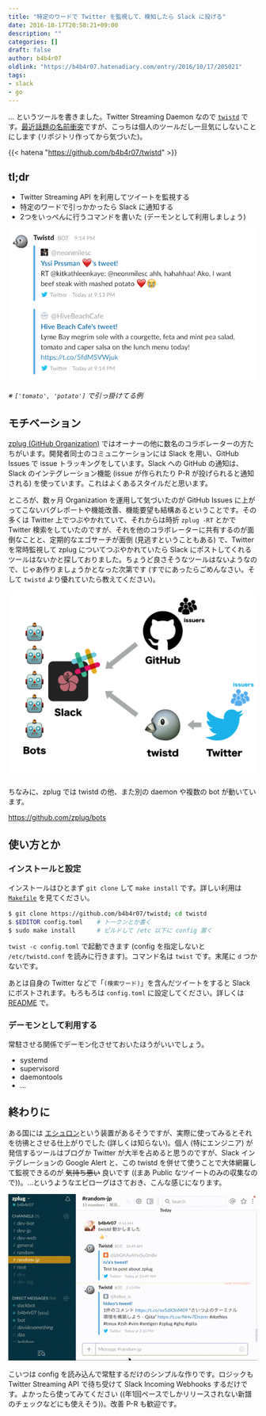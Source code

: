 ```yaml
---
title: "特定のワードで Twitter を監視して、検知したら Slack に投げる"
date: 2016-10-17T20:50:21+09:00
description: ""
categories: []
draft: false
author: b4b4r07
oldlink: "https://b4b4r07.hatenadiary.com/entry/2016/10/17/205021"
tags:
- slack
- go
---
```


... というツールを書きました。Twitter Streaming Daemon なので [`twistd`](https://github.com/b4b4r07/twistd) です。[最近話題の名前衝突](https://github.com/yarnpkg/yarn/issues/673)ですが、こっちは個人のツールだし一旦気にしないことにします (リポジトリ作ってから気づいた)。

{{< hatena "https://github.com/b4b4r07/twistd" >}}

## tl;dr

- Twitter Streaming API を利用してツイートを監視する
- 特定のワードで引っかかったら Slack に通知する
- 2つをいっぺんに行うコマンドを書いた (デーモンとして利用しましょう)

[![twistd](https://raw.githubusercontent.com/b4b4r07/screenshots/master/twistd/main.png)](https://github.com/b4b4r07/twistd)

*※ `['tomato', 'potato']` で引っ掛けてる例*

## モチベーション

[zplug (GitHub Organization)](http://github.com/zplug) ではオーナーの他に数名のコラボレーターの方たちがいます。開発者同士のコミュニケーションには Slack を用い、GitHub Issues で issue トラッキングをしています。Slack への GitHub の通知は、Slack のインテグレーション機能 (issue が作られたり P-R が投げられると通知される) を使っています。これはよくあるスタイルだと思います。

ところが、数ヶ月 Organization を運用して気づいたのが GitHub Issues に上がってこないバグレポートや機能改善、機能要望も結構あるということです。その多くは Twitter 上でつぶやかれていて、それからは時折 `zplug -RT` とかで Twitter 検索をしていたのですが、それを他のコラボレーターに共有するのが面倒なことと、定期的なエゴサーチが面倒 (見逃すということもある) で、Twitter を常時監視して zplug についてつぶやかれていたら Slack にポストしてくれるツールはないかと探しておりました。ちょうど良さそうなツールはないようなので、じゃあ作りましょうかとなった次第です (すでにあったらごめんなさい。そして `twistd` より優れていたら教えてください)。

[![twistd](https://raw.githubusercontent.com/b4b4r07/screenshots/master/twistd/map.png)](https://github.com/b4b4r07/twistd)

ちなみに、zplug では twistd の他、また別の daemon や複数の bot が動いています。

https://github.com/zplug/bots

## 使い方とか

### インストールと設定

インストールはひとまず `git clone` して `make install` です。詳しい利用は [`Makefile`](https://github.com/b4b4r07/twistd/blob/master/Makefile) を見てください。

```sh
$ git clone https://github.com/b4b4r07/twistd; cd twistd
$ $EDITOR config.toml    # トークンとか書く
$ sudo make install      # ビルドして /etc 以下に config 置く
```

`twist -c config.toml` で起動できます (config を指定しないと `/etc/twistd.conf` を読みに行きます)。コマンド名は `twist` です。末尾に `d` つかないです。

あとは自身の Twitter などで「`(検索ワード)`」を含んだツイートをすると Slack にポストされます。もろもろは `config.toml` に設定してください。詳しくは [README](https://github.com/b4b4r07/twistd/blob/master/README.md) で。

### デーモンとして利用する

常駐させる関係でデーモン化させておいたほうがいいでしょう。

- systemd
- supervisord
- daemontools
- ...

## 終わりに

ある国には [エシュロン](https://ja.wikipedia.org/wiki/エシュロン)という装置があるそうですが、実際に使ってみるとそれを彷彿とさせる仕上がりでした (詳しくは知らない)。個人 (特にエンジニア) が発信するツールはブログか Twitter が大半を占めると思うのですが、Slack インテグレーションの Google Alert と、この twistd を併せて使うことで大体網羅して監視できるのが ~~気持ち悪い~~ 良いです ((まあ Public なツイートのみの収集なので))。...というようなエピローグはさておき、こんな感じになります。

[![twistd](https://raw.githubusercontent.com/b4b4r07/screenshots/master/twistd/demo.gif)](https://github.com/b4b4r07/twistd)

こいつは config を読み込んで常駐するだけのシンプルな作りです。ロジックも Twitter Streaming API で待ち受けて Slack Incoming Webhooks するだけです。よかったら使ってみてください ((年1回ペースでしかリリースされない新譜のチェックなどにも使えそう))。改善 P-R も歓迎です。
